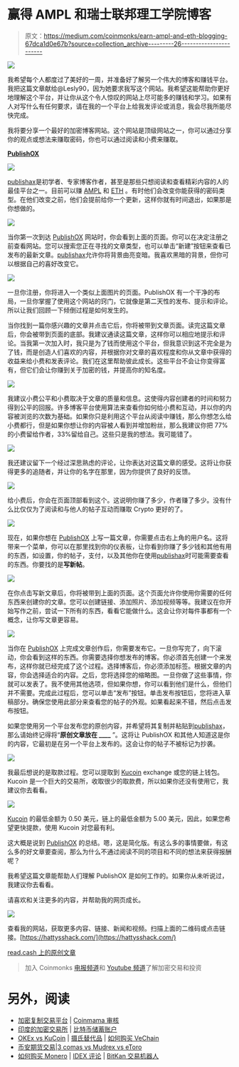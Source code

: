 # 赢得 AMPL 和瑞士联邦理工学院博客

> 原文：<https://medium.com/coinmonks/earn-ampl-and-eth-blogging-67dca1d0e67b?source=collection_archive---------26----------------------->

![](img/ca90faa09f008861d77f7c5f0207ad24.png)

我希望每个人都度过了美好的一周，并准备好了解另一个伟大的博客和赚钱平台。我把这篇文章献给@Lesly90，因为她要求我写这个网站。我希望这能帮助你更好地理解这个平台，并让你从这个令人惊叹的网站上尽可能多的赚钱和学习。如果有人对写什么有任何要求，请在我的一个平台上给我发评论或消息，我会尽我所能尽快完成。

我将要分享一个最好的加密博客网站。这个网站是顶级网站之一，你可以通过分享你的观点或想法来赚取密码，你也可以通过阅读和小费来赚取。

[**PublishOX**](https://www.publish0x.com/?a=YQdJrqJdOG)

![](img/48a57f8efcb5cd6d6a4e822303d92688.png)

[publishax](https://www.publish0x.com/?a=YQdJrqJdOG)是初学者、专家博客作者，甚至是那些只想阅读和查看精彩内容的人的最佳平台之一。目前可以赚 [AMPL](https://coinmarketcap.com/currencies/ampleforth/) 和 [ETH](https://coinmarketcap.com/currencies/ethereum/) 。有时他们会改变你能获得的密码类型。在他们改变之前，他们会提前给你一个更新，这样你就有时间退出，如果那是你想做的。

![](img/170d34e1cda38c8b02699a658835039f.png)

当你第一次到达 [PublishOX](https://www.publish0x.com/?a=YQdJrqJdOG) 网站时，你会看到上面的页面。你可以在决定注册之前查看网站。您可以搜索您正在寻找的文章类型，也可以单击“新建”按钮来查看已发布的最新文章。[publishax](https://www.publish0x.com/?a=YQdJrqJdOG)允许你将背景由亮变暗。我喜欢黑暗的背景，但你可以根据自己的喜好改变它。

![](img/bd9a14bdb93836de024c028d539f1997.png)

一旦你注册，你将进入一个类似上面图片的页面。PublishOX 有一个干净的布局，一旦你掌握了使用这个网站的窍门，它就像是第二天性的发布、提示和评论。所以让我们回顾一下倾倒过程是如何发生的。

当你找到一篇你感兴趣的文章并点击它后，你将被带到文章页面。读完这篇文章后，你会被带到页面的底部。我建议通读这篇文章，这样你可以相应地提示和评论。当我第一次加入时，我只是为了钱而使用这个平台，但我意识到这不完全是为了钱，而是创造人们喜欢的内容，并根据你对文章的喜欢程度和你从文章中获得的收益来给小费和发表评论。我们在这里帮助彼此成长。这些平台不会让你变得富有，但它们会让你赚到关于加密的钱，并提高你的知名度。

![](img/1e06f0567227e5f049f12febc7d58a8e.png)

我建议小费公平和小费取决于文章的质量和信息。这使得内容创建者的时间和努力得到公平的回报。许多博客平台使用算法来查看你如何给小费和互动，并以你的内容被浏览的次数为基础。如果你只是利用这个平台从阅读中赚钱，那么你想怎么给小费都行，但是如果你想让你的内容被人看到并增加粉丝，那么我建议你把 77%的小费留给作者，33%留给自己。这些只是我的想法。我可能错了。

![](img/9602c5b4545286cb979073b037904c11.png)

我还建议留下一个经过深思熟虑的评论，让你表达对这篇文章的感受。这将让你获得更多的追随者，并让你的名字在那里，因为你提供了良好的反馈。

![](img/38bf3e6f8a51f88231faa007996e683d.png)

给小费后，你会在页面顶部看到这个。这说明你赚了多少，作者赚了多少。没有什么比仅仅为了阅读和与他人的帖子互动而赚取 Crypto 更好的了。

![](img/2d5b713e4bbc318b5dbd9bee5e5a3e4f.png)

现在，如果你想在 [PublishOX](https://www.publish0x.com/?a=YQdJrqJdOG) 上写一篇文章，你需要点击右上角的用户名。这将带来一个菜单，你可以在那里找到你的仪表板，让你看到你赚了多少钱和其他有用的东西，如设置，你的帖子，支付，以及其他你在使用[publishax](https://www.publish0x.com/?a=YQdJrqJdOG)时可能需要查看的东西。你要找的是**写新帖**。

![](img/9080f0a4ebf135cfec91af65d9afc32c.png)

在你点击写新文章后，你将被带到上面的页面。这个页面允许你使用你需要的任何东西来创建你的文章。您可以创建链接、添加照片、添加视频等等。我建议在你开始写作之前，尝试一下所有的东西，看看它能做什么。这会让你对每件事都有一个概念，让你写文章更容易。

![](img/2474ca2f024f1a4a5c5cc3012ac3bc5f.png)

当你在 [PublishOX](https://www.publish0x.com/?a=YQdJrqJdOG) 上完成文章创作后，你需要发布它。一旦你写完了，向下滚动，你会看到这样的东西。你需要选择你想发布的博客。你必须首先创建一个来发布，这样你就已经完成了这个过程。选择博客后，你必须添加标签。根据文章的内容，你会选择适合的内容。之后，您将选择您的缩略图。一旦你做了这些事情，你就可以发表了。我不使用其他选项，但如果你想，你可以看到他们是什么，但他们并不需要。完成此过程后，您可以单击“发布”按钮。单击发布按钮后，您将进入草稿部分。确保您使用此部分来查看您的帖子的外观。如果看起来不错，然后点击发布按钮。

如果您使用另一个平台发布您的原创内容，并希望将其复制并粘贴到[publishax](https://www.publish0x.com/?a=YQdJrqJdOG)，那么请始终记得将“**原创文章放在 ____** ”。这将让 PublishOX 和其他人知道这是你的内容，它最初是在另一个平台上发布的。这会让你的帖子不被标记为抄袭。

![](img/0bed1d324ab3c9e97dbc368bf0124b81.png)

我最后想说的是取款过程。您可以提取到 [Kucoin](https://www.kucoin.com/ucenter/signup?rcode=1vdKPvg) exchange 或您的链上钱包。Kucoin 是一个巨大的交易所，收取很少的取款费，所以如果你还没有使用它，我建议你去看看。

![](img/ac63e78429a24c75b6a3b4985bbba40b.png)

[Kucoin](https://www.kucoin.com/ucenter/signup?rcode=1vdKPvg) 的最低金额为 0.50 美元，链上的最低金额为 5.00 美元，因此，如果您希望更快提款，使用 Kucoin 对您最有利。

这大概是说到 [PublishOX](https://www.publish0x.com/?a=YQdJrqJdOG) 的总结。嗯，这是简化版。有这么多的事情要做，有这么多的好文章要查阅，那么为什么不通过阅读不同的项目和不同的想法来获得报酬呢？

我希望这篇文章能帮助人们理解 PublishOX 是如何工作的。如果你从未听说过，我建议你去看看。

请喜欢和关注更多的内容，并帮助我的网页成长。

![](img/1b08f49ca95ed1b5d15985597f5037e0.png)

查看我的网站，获取更多内容、链接、新闻和视频。扫描上面的二维码或点击链接。[https://hattysshack.com/](https://hattysshack.com/)

[read.cash 上的原创文章](https://read.cash/@HattyHats/earn-amp-and-eth-blogging-d4f722a3)

> 加入 Coinmonks [电报频道](https://t.me/coincodecap)和 [Youtube 频道](https://www.youtube.com/c/coinmonks/videos)了解加密交易和投资

# 另外，阅读

*   [加密复制交易平台](/coinmonks/top-10-crypto-copy-trading-platforms-for-beginners-d0c37c7d698c) | [Coinmama 审核](/coinmonks/coinmama-review-ace5641bde6e)
*   [印度的加密交易所](/coinmonks/bitcoin-exchange-in-india-7f1fe79715c9) | [比特币储蓄账户](/coinmonks/bitcoin-savings-account-e65b13f92451)
*   [OKEx vs KuCoin](https://coincodecap.com/okex-kucoin) | [摄氏替代品](https://coincodecap.com/celsius-alternatives) | [如何购买 VeChain](https://coincodecap.com/buy-vechain)
*   [币安期货交易](https://coincodecap.com/binance-futures-trading)|[3 comas vs Mudrex vs eToro](https://coincodecap.com/mudrex-3commas-etoro)
*   [如何购买 Monero](https://coincodecap.com/buy-monero) | [IDEX 评论](https://coincodecap.com/idex-review) | [BitKan 交易机器人](https://coincodecap.com/bitkan-trading-bot)